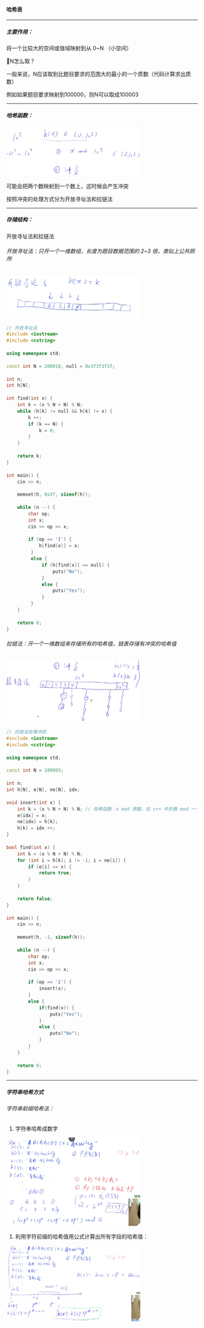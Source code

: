 #### 哈希表

----------

##### 主要作用：

将一个比较大的空间或值域映射到从 0~N （小空间）

:star2:N怎么取？

一般来说，N应该取到比题目要求的范围大的最小的一个质数（代码计算求出质数）

例如如果题目要求映射到100000，则N可以取成100003

--------------

##### 哈希函数：

<img src="https://raw.githubusercontent.com/DaoZuQieXing/Learn/main/img/算法基础课/算法基础课第二讲：数据结构/哈希函数.png" alt="system call" style="max-width: 70%">

可能会把两个数映射到一个数上，这时候会产生冲突

按照冲突的处理方式分为开放寻址法和拉链法

-------------

##### 存储结构：

开放寻址法和拉链法

###### 开放寻址法：只开一个一维数组，长度为题目数据范围的 2~3 倍，类似上公共厕所

<img src="https://raw.githubusercontent.com/DaoZuQieXing/Learn/main/img/算法基础课/算法基础课第二讲：数据结构/哈希表解决冲突开放寻址法.png" alt="system call" style="max-width: 70%">

```c++
// 开放寻址法
#include <iostream>
#include <cstring>

using namespace std;

const int N = 200010, null = 0x3f3f3f3f;

int n;
int h[N];

int find(int x) {
    int k = (x % N + N) % N;
    while (h[k] != null && h[k] != x) {
        k ++;
        if (k == N) {
            k = 0;
        }
    }
    
    return k;
}

int main() {
    cin >> n;
    
    memset(h, 0x3f, sizeof(h));
    
    while (n --) {
        char op;
        int x;
        cin >> op >> x;
        
        if (op == 'I') {
            h[find(x)] = x;
         }
         else {
             if (h[find(x)] == null) {
                 puts("No");
             }
             else {
                 puts("Yes");
             }
         }
    }
    
    return 0;
}
```



###### 拉链法：开一个一维数组来存储所有的哈希值，链表存储有冲突的哈希值

<img src="https://raw.githubusercontent.com/DaoZuQieXing/Learn/main/img/算法基础课/算法基础课第二讲：数据结构/哈希表拉链法解决冲突.png" alt="system call" style="max-width: 70%">

```c++
// 拉链法处理冲突
#include <iostream>
#include <cstring>

using namespace std;

const int N = 100003;

int n;
int h[N], e[N], ne[N], idx;

void insert(int x) {
    int k = (x % N + N) % N; // 哈希函数：x mod 质数，在 c++ 中负数 mod 一个数值是负数，所以通过这样写来把值变为正数
    e[idx] = x;
    ne[idx] = h[k];
    h[k] = idx ++;
}

bool find(int x) {
    int k = (x % N + N) % N;
    for (int i = h[k]; i != -1; i = ne[i]) {
        if (e[i] == x) {
            return true;
        }
    }
    
    return false;
}

int main() {
    cin >> n;
    
    memset(h, -1, sizeof(h));
    
    while (n --) {
        char op;
        int x;
        cin >> op >> x;
        
        if (op == 'I') {
            insert(x);
        }
        else {
            if(find(x)) {
                puts("Yes");
            }
            else {
                puts("No");
            }
        }
    }
    
    return 0;
}
```

--------------------

##### 字符串哈希方式

###### 字符串前缀哈希法：

1. 字符串哈希成数字

<img src="https://raw.githubusercontent.com/DaoZuQieXing/Learn/main/img/算法基础课/算法基础课第二讲：数据结构/字符串哈希成数字.png" alt="system call" style="max-width: 70%">

1. 利用字符前缀的哈希值用公式计算出所有字段的哈希值：

<img src="https://raw.githubusercontent.com/DaoZuQieXing/Learn/main/img/算法基础课/算法基础课第二讲：数据结构/公式求字段哈希值.png" alt="system call" style="max-width: 70%">

